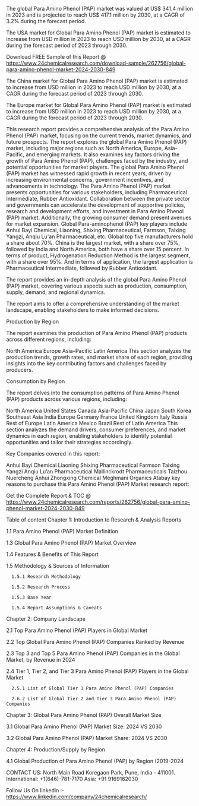 The global Para Amino Phenol (PAP) market was valued at US$ 341.4 million in 2023 and is projected to reach US$ 417.1 million by 2030, at a CAGR of 3.2% during the forecast period. 

The USA market for Global Para Amino Phenol (PAP) market is estimated to increase from USD million in 2023 to reach USD million by 2030, at a CAGR during the forecast period of 2023 through 2030.

Download FREE Sample of this Report @ https://www.24chemicalresearch.com/download-sample/262756/global-para-amino-phenol-market-2024-2030-849

The China market for Global Para Amino Phenol (PAP) market is estimated to increase from USD million in 2023 to reach USD million by 2030, at a CAGR during the forecast period of 2023 through 2030.

The Europe market for Global Para Amino Phenol (PAP) market is estimated to increase from USD million in 2023 to reach USD million by 2030, at a CAGR during the forecast period of 2023 through 2030.

This research report provides a comprehensive analysis of the Para Amino Phenol (PAP) market, focusing on the current trends, market dynamics, and future prospects. The report explores the global Para Amino Phenol (PAP) market, including major regions such as North America, Europe, Asia-Pacific, and emerging markets. It also examines key factors driving the growth of Para Amino Phenol (PAP), challenges faced by the industry, and potential opportunities for market players. The global Para Amino Phenol (PAP) market has witnessed rapid growth in recent years, driven by increasing environmental concerns, government incentives, and advancements in technology. The Para Amino Phenol (PAP) market presents opportunities for various stakeholders, including Pharmaceutical Intermediate, Rubber Antioxidant. Collaboration between the private sector and governments can accelerate the development of supportive policies, research and development efforts, and investment in Para Amino Phenol (PAP) market. Additionally, the growing consumer demand present avenues for market expansion. Global Para-aminophenol (PAP) key players include Anhui Bayi Chemical, Liaoning, Shixing Pharmaceutical, Farmson, Taixing Yangzi, Anqiu Lu'an Pharmaceutical, etc. Global top five manufacturers hold a share about 70%. China is the largest market, with a share over 75%, followed by India and North America, both have a share over 15 percent. In terms of product, Hydrogenation Reduction Method is the largest segment, with a share over 95%. And in terms of application, the largest application is Pharmaceutical Intermediate, followed by Rubber Antioxidant.

The report provides an in-depth analysis of the global Para Amino Phenol (PAP) market, covering various aspects such as production, consumption, supply, demand, and regional dynamics.

The report aims to offer a comprehensive understanding of the market landscape, enabling stakeholders to make informed decisions.

Production by Region

The report examines the production of Para Amino Phenol (PAP) products across different regions, including:

North America
Europe
Asia–Pacific
Latin America
This section analyzes the production trends, growth rates, and market share of each region, providing insights into the key contributing factors and challenges faced by producers.

Consumption by Region

The report delves into the consumption patterns of Para Amino Phenol (PAP) products across various regions, including:

North America
United States
Canada
Asia-Pacific
China
Japan
South Korea
Southeast Asia
India
Europe
Germany
France
United Kingdom
Italy
Russia
Rest of Europe
Latin America
Mexico
Brazil
Rest of Latin America
This section analyzes the demand drivers, consumer preferences, and market dynamics in each region, enabling stakeholders to identify potential opportunities and tailor their strategies accordingly.

Key Companies covered in this report:

Anhui Bayi Chemical
Liaoning Shixing Pharmaceutical
Farmson
Taixing Yangzi
Anqiu Lu’an Pharmaceutical
Mallinckrodt Pharmaceuticals
Taizhou Nuercheng
Anhui Zhongxing Chemical
Meghmani Organics
Atabay
key reasons to purchase this Para Amino Phenol (PAP) Market research report:

Get the Complete Report & TOC @ https://www.24chemicalresearch.com/reports/262756/global-para-amino-phenol-market-2024-2030-849

Table of content
Chapter 1: Introduction to Research & Analysis Reports


1.1 Para Amino Phenol (PAP) Market Definition

1.3 Global Para Amino Phenol (PAP) Market Overview

1.4 Features & Benefits of This Report

1.5 Methodology & Sources of Information

      1.5.1 Research Methodology

      1.5.2 Research Process

      1.5.3 Base Year

      1.5.4 Report Assumptions & Caveats


Chapter 2: Company Landscape


2.1 Top Para Amino Phenol (PAP) Players in Global Market

2.2 Top Global Para Amino Phenol (PAP) Companies Ranked by Revenue

2.3 Top 3 and Top 5 Para Amino Phenol (PAP) Companies in the Global Market, by Revenue in 2024

2.4 Tier 1, Tier 2, and Tier 3 Para Amino Phenol (PAP) Players in the Global Market

      2.5.1 List of Global Tier 1 Para Amino Phenol (PAP) Companies

      2.6.2 List of Global Tier 2 and Tier 3 Para Amino Phenol (PAP) Companies


Chapter 3: Global Para Amino Phenol (PAP) Overall Market Size


3.1 Global Para Amino Phenol (PAP) Market Size: 2024 VS 2030

3.2 Global Para Amino Phenol (PAP) Market Share: 2024 VS 2030


Chapter 4: Production/Supply by Region


4.1 Global Production of Para Amino Phenol (PAP) by Region (2019-2024

CONTACT US:
North Main Road Koregaon Park, Pune, India - 411001.
International: +1(646)-781-7170
Asia: +91 9169162030

Follow Us On linkedin :- https://www.linkedin.com/company/24chemicalresearch/
